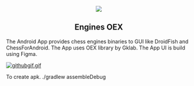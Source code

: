 <p align="center"><img src="https://i.postimg.cc/RhtJhNDn/app-round.png"></p>
 <h2 align="center">Engines OEX</h2>
  
 The Android App provides chess engines binaries to GUI like DroidFish and ChessForAndroid.
 The App uses OEX library by Gklab.
  The App UI is build using Figma.
  
 [![githubgif.gif](https://i.postimg.cc/6qbQwRwX/githubgif.gif)](https://postimg.cc/N2TtkK5J)
  
  To create apk.
  ./gradlew assembleDebug
  
  
